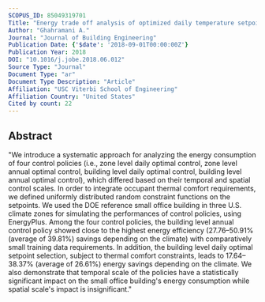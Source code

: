 ```yaml
---
SCOPUS_ID: 85049319701
Title: "Energy trade off analysis of optimized daily temperature setpoints"
Author: "Ghahramani A."
Journal: "Journal of Building Engineering"
Publication Date: {'$date': '2018-09-01T00:00:00Z'}
Publication Year: 2018
DOI: "10.1016/j.jobe.2018.06.012"
Source Type: "Journal"
Document Type: "ar"
Document Type Description: "Article"
Affiliation: "USC Viterbi School of Engineering"
Affiliation Country: "United States"
Cited by count: 22
---
```


## Abstract
"We introduce a systematic approach for analyzing the energy consumption of four control policies (i.e., zone level daily optimal control, zone level annual optimal control, building level daily optimal control, building level annual optimal control), which differed based on their temporal and spatial control scales. In order to integrate occupant thermal comfort requirements, we defined uniformly distributed random constraint functions on the setpoints. We used the DOE reference small office building in three U.S. climate zones for simulating the performances of control policies, using EnergyPlus. Among the four control policies, the building level annual control policy showed close to the highest energy efficiency (27.76–50.91% (average of 39.81%) savings depending on the climate) with comparatively small training data requirements. In addition, the building level daily optimal setpoint selection, subject to thermal comfort constraints, leads to 17.64–38.37% (average of 26.61%) energy savings depending on the climate. We also demonstrate that temporal scale of the policies have a statistically significant impact on the small office building's energy consumption while spatial scale's impact is insignificant."
